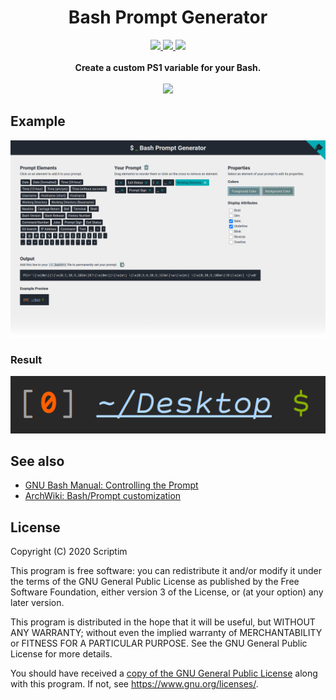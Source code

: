 <h1 align="center">Bash Prompt Generator</h1>

<p align="center">
  <a href="./LICENSE" title="License">
    <img src="https://img.shields.io/github/license/Scriptim/bash-prompt-generator">
  </a>
  <a href="https://github.com/Scriptim/bash-prompt-generator/stargazers" title="GitHub Stars">
    <img src="https://img.shields.io/github/stars/Scriptim/bash-prompt-generator?style=social">
  </a>
  <a href="https://github.com/Scriptim/bash-prompt-generator/fork" title="Fork GitHub Repo">
    <img src="https://img.shields.io/github/forks/Scriptim/bash-prompt-generator?style=social">
  </a>
  <br><br>
  <b>Create a custom PS1 variable for your Bash.</b>
  <br><br>
  <a align="center" href="https://scriptim.github.io/bash-prompt-generator" title="Check It Out">
    <img src="https://forthebadge.com/images/badges/check-it-out.svg">
  </a>
</p>

## Example

![Browser (Screenshot)](./img/screenshot_browser.png)

### Result

![Terminal (Screenshot)](./img/screenshot_terminal.png)

## See also

- [GNU Bash Manual: Controlling the Prompt](https://www.gnu.org/software/bash/manual/html_node/Controlling-the-Prompt.html)
- [ArchWiki: Bash/Prompt customization](https://wiki.archlinux.org/index.php/Bash/Prompt_customization)

## License

Copyright (C) 2020 Scriptim

This program is free software: you can redistribute it and/or modify it under the terms of the GNU General Public License as published by the Free Software Foundation, either version 3 of the License, or (at your option) any later version.

This program is distributed in the hope that it will be useful, but WITHOUT ANY WARRANTY; without even the implied warranty of    MERCHANTABILITY or FITNESS FOR A PARTICULAR PURPOSE.  See the GNU General Public License for more details.

You should have received a [copy of the GNU General Public License](./LICENSE) along with this program.  If not, see <https://www.gnu.org/licenses/>.
